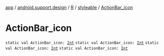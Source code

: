 [app](../../../index.md) / [android.support.design](../../index.md) / [R](../index.md) / [styleable](index.md) / [ActionBar_icon](.)

# ActionBar_icon

`static val ActionBar_icon: `[`Int`](https://kotlinlang.org/api/latest/jvm/stdlib/kotlin/-int/index.html)
`static val ActionBar_icon: `[`Int`](https://kotlinlang.org/api/latest/jvm/stdlib/kotlin/-int/index.html)
`static val ActionBar_icon: `[`Int`](https://kotlinlang.org/api/latest/jvm/stdlib/kotlin/-int/index.html)
`static val ActionBar_icon: `[`Int`](https://kotlinlang.org/api/latest/jvm/stdlib/kotlin/-int/index.html)